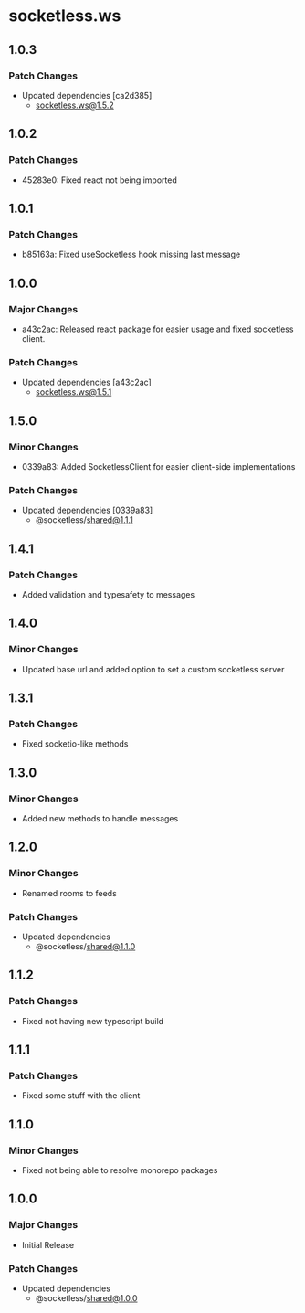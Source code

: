 # socketless.ws

## 1.0.3

### Patch Changes

- Updated dependencies [ca2d385]
  - socketless.ws@1.5.2

## 1.0.2

### Patch Changes

- 45283e0: Fixed react not being imported

## 1.0.1

### Patch Changes

- b85163a: Fixed useSocketless hook missing last message

## 1.0.0

### Major Changes

- a43c2ac: Released react package for easier usage and fixed socketless client.

### Patch Changes

- Updated dependencies [a43c2ac]
  - socketless.ws@1.5.1

## 1.5.0

### Minor Changes

- 0339a83: Added SocketlessClient for easier client-side implementations

### Patch Changes

- Updated dependencies [0339a83]
  - @socketless/shared@1.1.1

## 1.4.1

### Patch Changes

- Added validation and typesafety to messages

## 1.4.0

### Minor Changes

- Updated base url and added option to set a custom socketless server

## 1.3.1

### Patch Changes

- Fixed socketio-like methods

## 1.3.0

### Minor Changes

- Added new methods to handle messages

## 1.2.0

### Minor Changes

- Renamed rooms to feeds

### Patch Changes

- Updated dependencies
  - @socketless/shared@1.1.0

## 1.1.2

### Patch Changes

- Fixed not having new typescript build

## 1.1.1

### Patch Changes

- Fixed some stuff with the client

## 1.1.0

### Minor Changes

- Fixed not being able to resolve monorepo packages

## 1.0.0

### Major Changes

- Initial Release

### Patch Changes

- Updated dependencies
  - @socketless/shared@1.0.0
